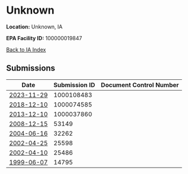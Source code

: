 # Unknown

**Location:** Unknown, IA

**EPA Facility ID:** 100000019847

[Back to IA Index](../../index.md)

## Submissions

| Date | Submission ID | Document Control Number |
|------|--------------|-------------------------|
| [2023-11-29](submissions/1000108483.md) | 1000108483 |  |
| [2018-12-10](submissions/1000074585.md) | 1000074585 |  |
| [2013-12-10](submissions/1000037860.md) | 1000037860 |  |
| [2008-12-15](submissions/53149.md) | 53149 |  |
| [2004-06-16](submissions/32262.md) | 32262 |  |
| [2002-04-25](submissions/25598.md) | 25598 |  |
| [2002-04-10](submissions/25486.md) | 25486 |  |
| [1999-06-07](submissions/14795.md) | 14795 |  |
